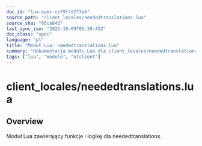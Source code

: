 ```yaml
---
doc_id: "lua-spec-cef9f7d273e6"
source_path: "client_locales/neededtranslations.lua"
source_sha: "05ca843"
last_sync_iso: "2025-10-09T05:39:45Z"
doc_class: "spec"
language: "pl"
title: "Moduł Lua: neededtranslations.lua"
summary: "Dokumentacja modułu Lua dla client_locales/neededtranslations.lua"
tags: ["lua", "module", "otclient"]
---
```


# client_locales/neededtranslations.lua

## Overview

Moduł Lua zawierający funkcje i logikę dla neededtranslations.
